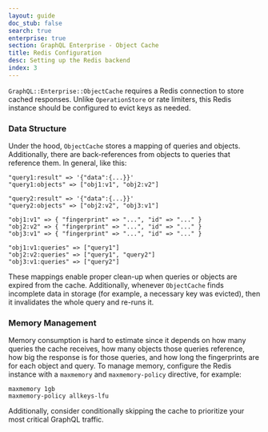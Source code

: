 ```yaml
---
layout: guide
doc_stub: false
search: true
enterprise: true
section: GraphQL Enterprise - Object Cache
title: Redis Configuration
desc: Setting up the Redis backend
index: 3
---
```


`GraphQL::Enterprise::ObjectCache` requires a Redis connection to store cached responses. Unlike `OperationStore` or rate limiters, this Redis instance should be configured to evict keys as needed.

### Data Structure

Under the hood, `ObjectCache` stores a mapping of queries and objects. Additionally, there are back-references from objects to queries that reference them. In general, like this:

```
"query1:result" => '{"data":{...}}'
"query1:objects" => ["obj1:v1", "obj2:v2"]

"query2:result" => '{"data":{...}}'
"query2:objects" => ["obj2:v2", "obj3:v1"]

"obj1:v1" => { "fingerprint" => "...", "id" => "..." }
"obj2:v2" => { "fingerprint" => "...", "id" => "..." }
"obj3:v1" => { "fingerprint" => "...", "id" => "..." }

"obj1:v1:queries" => ["query1"]
"obj2:v2:queries" => ["query1", "query2"]
"obj3:v1:queries" => ["query2"]
```

These mappings enable proper clean-up when queries or objects are expired from the cache. Additionally, whenever `ObjectCache` finds incomplete data in storage (for example, a necessary key was evicted), then it invalidates the whole query and re-runs it.

### Memory Management

Memory consumption is hard to estimate since it depends on how many queries the cache receives, how many objects those queries reference, how big the response is for those queries, and how long the fingerprints are for each object and query. To manage memory, configure the Redis instance with a `maxmemory` and `maxmemory-policy` directive, for example:


```
maxmemory 1gb
maxmemory-policy allkeys-lfu
```

Additionally, consider conditionally skipping the cache to prioritize your most critical GraphQL traffic.
